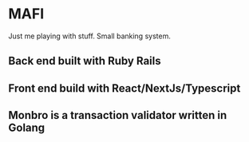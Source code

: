 # MAFI

Just me playing with stuff. Small banking system.

## Back end built with Ruby Rails
## Front end build with React/NextJs/Typescript
## Monbro is a transaction validator written in Golang
